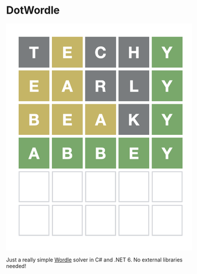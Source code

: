 # DotWordle

![](./img.png)

Just a really simple [Wordle](https://www.powerlanguage.co.uk/wordle/)
solver in C# and .NET 6. No external libraries needed!
